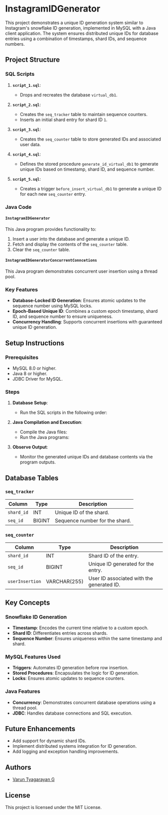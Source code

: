 # InstagramIDGenerator

This project demonstrates a unique ID generation system similar to Instagram's snowflake ID generation, implemented in MySQL with a Java client application. The system ensures distributed unique IDs for database entries using a combination of timestamps, shard IDs, and sequence numbers.

## Project Structure

### SQL Scripts

1. **`script_1.sql`**: 
   - Drops and recreates the database `virtual_db1`.

2. **`script_2.sql`**: 
   - Creates the `seq_tracker` table to maintain sequence counters.
   - Inserts an initial shard entry for shard ID `1`.

3. **`script_3.sql`**: 
   - Creates the `seq_counter` table to store generated IDs and associated user data.

4. **`script_4.sql`**: 
   - Defines the stored procedure `generate_id_virtual_db1` to generate unique IDs based on timestamp, shard ID, and sequence number.

5. **`script_5.sql`**: 
   - Creates a trigger `before_insert_virtual_db1` to generate a unique ID for each new `seq_counter` entry.

### Java Code

#### `InstagramIDGenerator`
This Java program provides functionality to:
1. Insert a user into the database and generate a unique ID.
2. Fetch and display the contents of the `seq_counter` table.
3. Clear the `seq_counter` table.

#### `InstagramIDGeneratorConcurrentConncetions`
This Java program demonstrates concurrent user insertion using a thread pool.

### Key Features
- **Database-Locked ID Generation**: Ensures atomic updates to the sequence number using MySQL locks.
- **Epoch-Based Unique ID**: Combines a custom epoch timestamp, shard ID, and sequence number to ensure uniqueness.
- **Concurrency Handling**: Supports concurrent insertions with guaranteed unique ID generation.

## Setup Instructions

### Prerequisites
- MySQL 8.0 or higher.
- Java 8 or higher.
- JDBC Driver for MySQL.

### Steps

1. **Database Setup**:
   - Run the SQL scripts in the following order:

2. **Java Compilation and Execution**:
   - Compile the Java files:
   - Run the Java programs:

3. **Observe Output**:
   - Monitor the generated unique IDs and database contents via the program outputs.

## Database Tables

### `seq_tracker`
| Column     | Type    | Description                                      |
|------------|---------|--------------------------------------------------|
| `shard_id` | INT     | Unique ID of the shard.                         |
| `seq_id`   | BIGINT  | Sequence number for the shard.                  |

### `seq_counter`
| Column         | Type         | Description                                |
|----------------|--------------|--------------------------------------------|
| `shard_id`     | INT          | Shard ID of the entry.                     |
| `seq_id`       | BIGINT       | Unique ID generated for the entry.         |
| `userInsertion`| VARCHAR(255) | User ID associated with the generated ID.  |

## Key Concepts

### Snowflake ID Generation
- **Timestamp**: Encodes the current time relative to a custom epoch.
- **Shard ID**: Differentiates entries across shards.
- **Sequence Number**: Ensures uniqueness within the same timestamp and shard.

### MySQL Features Used
- **Triggers**: Automates ID generation before row insertion.
- **Stored Procedures**: Encapsulates the logic for ID generation.
- **Locks**: Ensures atomic updates to sequence counters.

### Java Features
- **Concurrency**: Demonstrates concurrent database operations using a thread pool.
- **JDBC**: Handles database connections and SQL execution.

## Future Enhancements
- Add support for dynamic shard IDs.
- Implement distributed systems integration for ID generation.
- Add logging and exception handling improvements.

## Authors
- [Varun Tyagarayan G](https://varuntyagarayanme.netlify.app/)


## License
This project is licensed under the MIT License.
